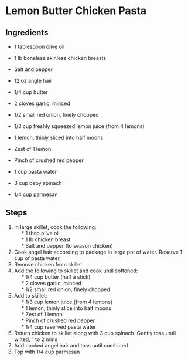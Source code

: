 # Lemon Butter Chicken Pasta

## Ingredients

* 1 tablespoon olive oil
* 1 lb boneless skinless chicken breasts 
* Salt and pepper

* 12 oz angle hair

* 1/4 cup butter
* 2 cloves garlic, minced
* 1/2 small red onion, finely chopped

* 1/3 cup freshly squeezed lemon juice (from 4 lemons) 
* 1 lemon, thinly sliced into half moons  
* Zest of 1 lemon
* Pinch of crushed red pepper
* 1 cup pasta water

* 3 cup baby spinach 
* 1/4 cup parmesan

## Steps
1. In large skillet, cook the following:  
&nbsp;&nbsp;&nbsp;&nbsp; * 1 tbsp olive oil  
&nbsp;&nbsp;&nbsp;&nbsp; * 1 lb chicken breast  
&nbsp;&nbsp;&nbsp;&nbsp; * Salt and pepper (to season chicken)  
2. Cook angel hair according to package in large pot of water. Reserve 1 cup of pasta water  
3. Remove chicken from skillet  
4. Add the following to skillet and cook until softened:  
&nbsp;&nbsp;&nbsp;&nbsp; * 1/4 cup butter (half a stick)  
&nbsp;&nbsp;&nbsp;&nbsp; * 2 cloves garlic, minced  
&nbsp;&nbsp;&nbsp;&nbsp; * 1/2 small red onion, finely chopped  
5. Add to skillet:  
&nbsp;&nbsp;&nbsp;&nbsp; * 1/3 cup lemon juice (from 4 lemons)  
&nbsp;&nbsp;&nbsp;&nbsp; * 1 lemon, thinly slice into half moons  
&nbsp;&nbsp;&nbsp;&nbsp; * Zest of 1 lemon  
&nbsp;&nbsp;&nbsp;&nbsp; * Pinch of crushed red pepper  
&nbsp;&nbsp;&nbsp;&nbsp; * 1/4 cup reserved pasta water  
6. Return chicken to skillet along with 3 cup spinach. Gently toss until wilted, 1 to 2 mins  
7. Add cooked angel hair and toss until combined  
8. Top with 1/4 cup parmesan  
